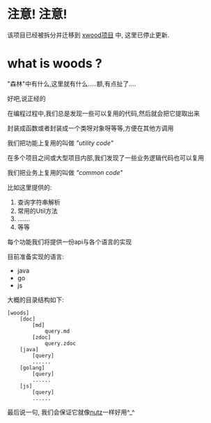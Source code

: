 # 注意! 注意!

该项目已经被拆分并迁移到 [xwood项目](<https://github.com/xwoods/>) 中, 这里已停止更新.

# what is woods ?

"森林"中有什么,这里就有什么.....额,有点扯了....

好吧,说正经的

在编程过程中,我们总是发现一些可以复用的代码,然后就会把它提取出来

封装成函数或者封装成一个类呀对象呀等等,方便在其他方调用

我们把功能上复用的叫做 *"utility code"*

在多个项目之间或大型项目内部,我们发现了一些业务逻辑代码也可以复用

我们把业务上复用的叫做 *"common code"*

比如这里提供的:

1. 查询字符串解析
2. 常用的Util方法
3. …….
4. 等等


每个功能我们将提供一份api与各个语言的实现

目前准备实现的语言:

* java
* go
* js


大概的目录结构如下:

	[woods]
		[doc]
			[md]
				query.md
			[zdoc]
				query.zdoc
		[java]
			[query]
			......
		[golang]
			[query]
			......
		[js]
			[query]
			......
			

最后说一句, 我们会保证它就像[nutz](http://nutzam.com/)一样好用^_^






